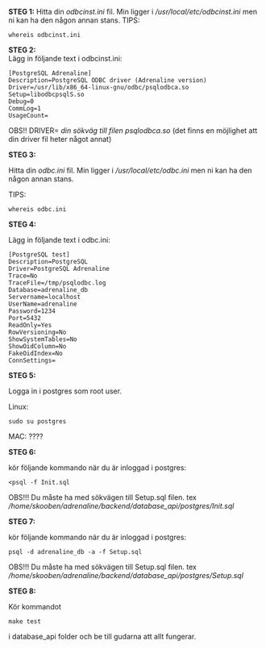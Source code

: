 **STEG 1:**
Hitta din _odbcinst.ini_ fil. Min ligger i _/usr/local/etc/odbcinst.ini_ men ni kan ha den någon annan stans.
TIPS:
```
whereis odbcinst.ini
```
**STEG 2:**  
Lägg in följande text i odbcinst.ini:

```
[PostgreSQL Adrenaline]  
Description=PostgreSQL ODBC driver (Adrenaline version)  
Driver=/usr/lib/x86_64-linux-gnu/odbc/psqlodbca.so  
Setup=libodbcpsqlS.so  
Debug=0  
CommLog=1  
UsageCount=  
```
OBS!! DRIVER= _din sökväg till filen psqlodbca.so_ (det finns en möjlighet att din driver fil heter något annat)

**STEG 3:**

Hitta din _odbc.ini_ fil. Min ligger i _/usr/local/etc/odbc.ini_ men ni kan ha den någon annan stans.

TIPS:
```
whereis odbc.ini
```

**STEG 4:**

Lägg in följande text i odbc.ini:
```
[PostgreSQL test]
Description=PostgreSQL  
Driver=PostgreSQL Adrenaline  
Trace=No  
TraceFile=/tmp/psqlodbc.log  
Database=adrenaline_db  
Servername=localhost  
UserName=adrenaline  
Password=1234  
Port=5432  
ReadOnly=Yes  
RowVersioning=No  
ShowSystemTables=No  
ShowOidColumn=No  
FakeOidIndex=No  
ConnSettings=  
```  
**STEG 5:**

Logga in i postgres som root user.

Linux:
```
sudo su postgres
```
MAC: ????

**STEG 6:**

kör följande kommando när du är inloggad i postgres:  
```
<psql -f Init.sql
```
OBS!!! Du måste ha med sökvägen till Setup.sql filen. tex _/home/skooben/adrenaline/backend/database_api/postgres/Init.sql_

**STEG 7:**  

kör följande kommando när du är inloggad i postgres:  

```
psql -d adrenaline_db -a -f Setup.sql
```
OBS!!! Du måste ha med sökvägen till Setup.sql filen. tex _/home/skooben/adrenaline/backend/database_api/postgres/Setup.sql_

**STEG 8:** 

Kör kommandot 
```
make test
```
i database_api folder och be till gudarna att allt fungerar.
